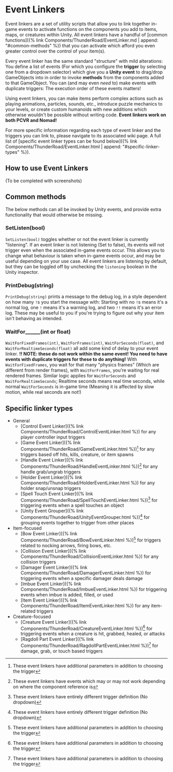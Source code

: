 # Event Linkers
Event linkers are a set of utility scripts that allow you to link together in-game events to activate functions on the components you add to items, maps, or creatures within Unity. All event linkers have a handful of [common functions]({% link Components/ThunderRoad/EventLinker.md | append: "#common-methods" %}) that you can activate which afford you even greater control over the control of your item(s).

Every event linker has the same standard "structure" with mild alterations: You define a list of events (For which you configure the **trigger** by selecting one from a dropdown selector) which give you a **Unity event** to drag/drop GameObjects into in order to invoke **methods** from the components added to that GameObject. You can (and may even *need* to) make events with duplicate triggers: The execution order of these events matters!

Using event linkers, you can make items perform complex actions such as playing animations, particles, sounds, etc., introduce puzzle mechanics to your levels, or create custom humanoids with new additions which otherwise wouldn't be possible without writing code. **Event linkers work on both PCVR and Nomad!**

For more specific information regarding each type of event linker and the triggers you can link to, please navigate to its associated wiki page. A full list of [specific event linker types can be found below]({% link Components/ThunderRoad/EventLinker.html | append: "#specific-linker-types" %}).

## How to use Event Linkers
(To be completed with screenshots)

## Common methods
The below methods can all be invoked by Unity events, and provide extra functionality that would otherwise be missing.
### SetListen(bool)
`SetListen(bool)` toggles whether or not the event linker is currently "listening". If an event linker is not listening (Set to false), its events will not trigger even when the associated in-game events occur. This allows you to change what behaviour is taken when in-game events occur, and may be useful depending on your use case. All event linkers are listening by default, but they can be toggled off by unchecking the `listening` boolean in the Unity inspector.
### PrintDebug(string)
`PrintDebug(string)` prints a message to the debug log, in a style dependent on how many `!`s you start the message with: Starting with no `!`s means it's a normal log, one `!` means it's a warning log, and two `!!` means it's an error log. These may be useful to you if you're trying to figure out why your item isn't behaving as intended.
### WaitFor\_\_\_\_\_\_(int or float)
`WaitForFixedFrames(int)`, `WaitForFrames(int)`, `WaitForSeconds(float)`, and `WaitForRealtimeSeconds(float)` all add some kind of delay to your event linker. **!! NOTE: these do not work within the same event! You need to have events with duplicate triggers for these to do anything!** With `WaitForFixedFrames`, you wait for that many "physics frames" (Which are different from render frames), with `WaitForFrames`, you're waiting for real rendered frames. Similar logic applies for `WaitForSeconds` and `WaitForRealtimeSeconds`; Realtime seconds means real time seconds, while normal `WaitForSeconds` is in-game time (Meaning it is affected by slow motion, while real seconds are not!)

## Specific linker types
- General
  - [Control Event Linker]({% link Components/ThunderRoad/ControlEventLinker.html %}) for any player controller input triggers
  - [Game Event Linker]({% link Components/ThunderRoad/GameEventLinker.html %})[^extras] for any triggers based off hits, kills, creature, or item spawns
  - [Handle Event Linker]({% link Components/ThunderRoad/HandleEventLinker.html %})[^varies] for any handle grab/ungrab triggers
  - [Holder Event Linker]({% link Components/ThunderRoad/HolderEventLinker.html %}) for any holder snap/unsnap triggers
  - [Spell Touch Event Linker]({% link Components/ThunderRoad/SpellTouchEventLinker.html %})[^unique] for triggering events when a spell touches an object
  - [Unity Event Grouper]({% link Components/ThunderRoad/UnityEventGrouper.html %})[^unique] for grouping events together to trigger from other places
- Item-focused
  - [Bow Event Linker]({% link Components/ThunderRoad/BowEventLinker.html %})[^extras] for triggers related to nocking arrows, firing bows, etc.
  - [Collision Event Linker]({% link Components/ThunderRoad/CollisionEventLinker.html %}) for any collision triggers
  - [Damager Event Linker]({% link Components/ThunderRoad/DamagerEventLinker.html %}) for triggering events when a specific damager deals damage
  - [Imbue Event Linker]({% link Components/ThunderRoad/ImbueEventLinker.html %}) for triggering events when imbue is added, filled, or used
  - [Item Event Linker]({% link Components/ThunderRoad/ItemEventLinker.html %}) for any item-related triggers
- Creature-focused
  - [Creature Event Linker]({% link Components/ThunderRoad/CreatureEventLinker.html %})[^extras] for triggering events when a creature is hit, grabbed, healed, or attacks
  - [Ragdoll Part Event Linker]({% link Components/ThunderRoad/RagdollPartEventLinker.html %})[^extras] for damage, grab, or touch based triggers

[^extras]: These event linkers have additional parameters in addition to choosing the trigger
[^varies]: These event linkers have events which may or may not work depending on where the component reference is
[^unique]: These event linkers have entirely different trigger definition (No dropdown)
